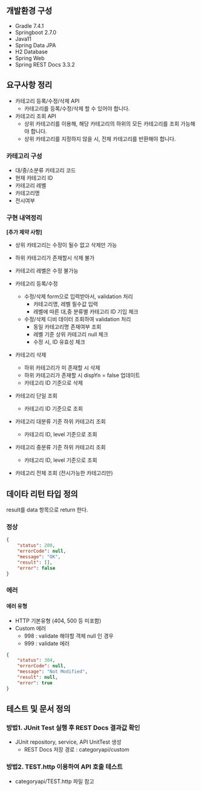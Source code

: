## 개발환경 구성
- Gradle 7.4.1
- Springboot 2.7.0 
- Java11 
- Spring Data JPA
- H2 Database
- Spring Web
- Spring REST Docs 3.3.2

## 요구사항 정리 
- 카테고리 등록/수정/삭제 API 
  * 카테고리를 등록/수정/삭제 할 수 있어야 합니다.
- 카테고리 조회 API 
  * 상위 카테고리를 이용해, 해당 카테고리의 하위의 모든 카테고리를 조회 가능해야 합니다.
  * 상위 카테고리를 지정하지 않을 시, 전체 카테고리를 반환해야 합니다.

### 카테고리 구성 
- 대/중/소분류 카테고리 코드
- 현재 카테고리 ID
- 카테고리 레벨
- 카테고리명
- 전시여부

### 구현 내역정리 
**[추가 제약 사항]**
- 상위 카테고리는 수정이 될수 없고 삭제만 가능

- 하위 카테고리가 존재할시 삭제 불가 
   
- 카테고리 레벨은 수정 불가능
  
- 카테고리 등록/수정
  * 수정/삭제 form으로 입력받아서, validation 처리
    * 카테고리명, 레벨 필수값 입력
    * 레벨에 따른 대,중 분류별 카테고리 ID 기입 체크
  * 수정/삭제 디비 데이터 조회하여 validation 처리
    * 동일 카테고리명 존재여부 조회
    * 레벨 기준 상위 카테고리 null 체크
    * 수정 시, ID 유효성 체크 

- 카테고리 삭제 
  * 하위 카테고리가 미 존재할 시 삭제
  * 하위 카테고리가 존재할 시 dispYn = false 업데이트
  * 카테고리 ID 기준으로 삭제

- 카테고리 단일 조회 
  * 카테고리 ID 기준으로 조회

- 카테고리 대분류 기준 하위 카테고리 조회
  * 카테고리 ID, level 기준으로 조회

- 카테고리 중분류 기준 하위 카테고리 조회
  * 카테고리 ID, level 기준으로 조회
  
- 카테고리 전체 조회 (전시가능한 카테고리만)
  

## 데이타 리턴 타입 정의 
result를 data 항목으로 return 한다.

### 정상
```json
{
    "status": 200,
    "errorCode": null,
    "message": "OK",
    "result": [], 
    "error": false
}
```
### 에러
#### 에러 유형
- HTTP 기본유형 (404, 500 등 미포함)
- Custom 에러 
  * 998 : validate 해야할 객체 null 인 경우
  * 999 : validate 에러
  
```json
{
    "status": 304,
    "errorCode": null,
    "message": "Not Modified",
    "result": null,
    "error": true
}
```

## 테스트 및 문서 정의 
### 방법1. JUnit Test 실행 후 REST Docs 결과값 확인
- JUnit repository, service, API UnitTest 생성
  * REST Docs 저장 경로 : categoryapi/custom

### 방법2. TEST.http 이용하여 API 호출 테스트
- categoryapi/TEST.http 파일 참고